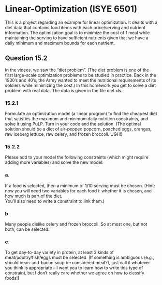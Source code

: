 # Linear-Optimization (ISYE 6501)

This is a project regarding an example for linear optimization. It dealts with a diet data that contains food items with each price/serving and nutrient information. The optimization goal is to minimize the cost of 1 meal while maintaining the serving to have sufficient nutrients given that we have a daily minimum and maximum bounds for each nutrient. 

## Question 15.2
In the videos, we saw the “diet problem”. (The diet problem is one of the first large-scale optimization problems to be studied in practice. Back in the 1930’s and 40’s, the Army wanted to meet the nutritional requirements of its soldiers while minimizing the cost.) In this homework you get to solve a diet problem with real data. The data is given in the file diet.xls.

### 15.2.1
Formulate an optimization model (a linear program) to find the cheapest diet that satisfies the 
maximum and minimum daily nutrition constraints, and solve it using PuLP.  Turn in your code 
and the solution. (The optimal solution should be a diet of air-popped popcorn, poached eggs, 
oranges, raw iceberg lettuce, raw celery, and frozen broccoli. UGH!) 

### 15.2.2

Please add to your model the following constraints (which might require adding more variables) 
and solve the new model:  
### a. 
If a food is selected, then a minimum of 1/10 serving must be chosen. (Hint: now you will 
need two variables for each food i: whether it is chosen, and how much is part of the diet.  
You’ll also need to write a constraint to link them.)  
### b. 
Many people dislike celery and frozen broccoli. So at most one, but not both, can be selected.  
### c. 
To get day-to-day variety in protein, at least 3 kinds of meat/poultry/fish/eggs must be 
selected. [If something is ambiguous (e.g., should bean-and-bacon soup be considered 
meat?), just call it whatever you think is appropriate – I want you to learn how to write this 
type of constraint, but I don’t really care whether we agree on how to classify foods!]  
